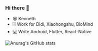 ### Hi there 👋

* 😎 Kenneth
* 🗄 Work for Didi, Xiaohongshu, BioMind
* 💻 Write Android, Flutter, React-Native

![Anurag's GitHub stats](https://github-readme-stats.vercel.app/api?username=KennethYo&show_icons=true)

<!-- ![Top Langs](https://github-readme-stats.vercel.app/api/top-langs/?username=KennethYo) -->
